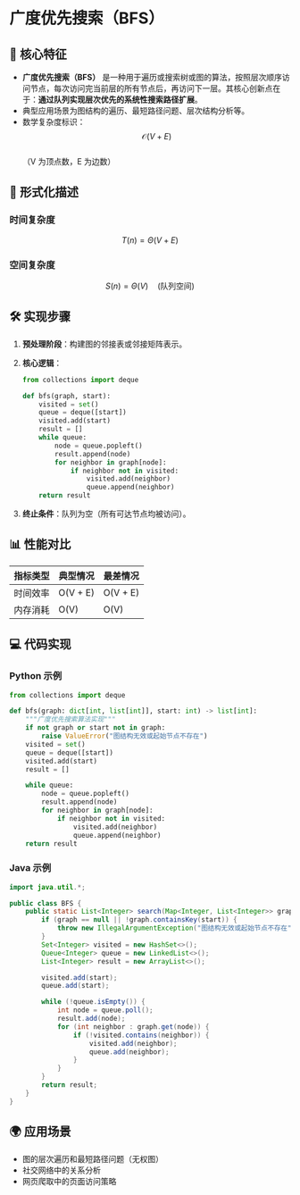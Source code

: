 
# 广度优先搜索（BFS）

## 🌟 核心特征

- **广度优先搜索（BFS）** 是一种用于遍历或搜索树或图的算法，按照层次顺序访问节点，每次访问完当前层的所有节点后，再访问下一层。其核心创新点在于：**通过队列实现层次优先的系统性搜索路径扩展**。
- 典型应用场景为图结构的遍历、最短路径问题、层次结构分析等。
- 数学复杂度标识：  
  $$ \mathcal{O}(V + E) $$  
  （V 为顶点数，E 为边数）

## 🧮 形式化描述

### 时间复杂度

$$
T(n) = \Theta(V + E)
$$

### 空间复杂度

$$
S(n) = \Theta(V) \quad (\text{队列空间})
$$

## 🛠 实现步骤

1. **预处理阶段**：构建图的邻接表或邻接矩阵表示。
2. **核心逻辑**：

    ```python
    from collections import deque
    
    def bfs(graph, start):
        visited = set()
        queue = deque([start])
        visited.add(start)
        result = []
        while queue:
            node = queue.popleft()
            result.append(node)
            for neighbor in graph[node]:
                if neighbor not in visited:
                    visited.add(neighbor)
                    queue.append(neighbor)
        return result

    ```

3. **终止条件**：队列为空（所有可达节点均被访问）。

## 📊 性能对比

| 指标类型   | 典型情况 | 最差情况 |
|------------|----------|----------|
| 时间效率   | O(V + E) | O(V + E) |
| 内存消耗   | O(V)     | O(V)     |

## 💻 代码实现

### Python 示例

```python
from collections import deque

def bfs(graph: dict[int, list[int]], start: int) -> list[int]:
    """广度优先搜索算法实现"""
    if not graph or start not in graph:
        raise ValueError("图结构无效或起始节点不存在")
    visited = set()
    queue = deque([start])
    visited.add(start)
    result = []

    while queue:
        node = queue.popleft()
        result.append(node)
        for neighbor in graph[node]:
            if neighbor not in visited:
                visited.add(neighbor)
                queue.append(neighbor)
    return result
```

### Java 示例

```java
import java.util.*;

public class BFS {
    public static List<Integer> search(Map<Integer, List<Integer>> graph, int start) {
        if (graph == null || !graph.containsKey(start)) {
            throw new IllegalArgumentException("图结构无效或起始节点不存在");
        }
        Set<Integer> visited = new HashSet<>();
        Queue<Integer> queue = new LinkedList<>();
        List<Integer> result = new ArrayList<>();

        visited.add(start);
        queue.add(start);

        while (!queue.isEmpty()) {
            int node = queue.poll();
            result.add(node);
            for (int neighbor : graph.get(node)) {
                if (!visited.contains(neighbor)) {
                    visited.add(neighbor);
                    queue.add(neighbor);
                }
            }
        }
        return result;
    }
}
```

## 🌍 应用场景

- 图的层次遍历和最短路径问题（无权图）
- 社交网络中的关系分析
- 网页爬取中的页面访问策略
